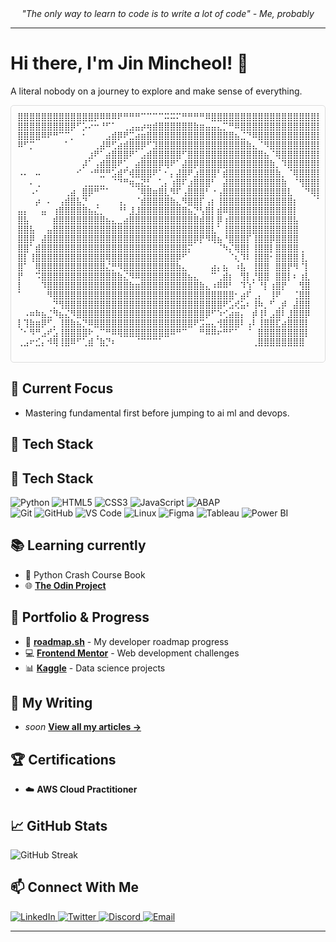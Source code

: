 
<div align="center">
  <i>"The only way to learn to code is to write a lot of code" - Me, probably</i>
</div>

---

# Hi there, I'm Jin Mincheol! 👋
A literal nobody on a journey to explore and make sense of everything.

<div align="center">
  <div style="overflow-x: auto; white-space: nowrap; max-width: 100%; border: 1px solid #ddd; padding: 10px; border-radius: 5px;">
    <pre style="margin: 0; font-size: clamp(0.3rem, 2vw, 0.8rem);">
⣿⣿⣿⣿⣿⣿⣿⣿⣿⣿⣿⣿⣿⡿⠿⠿⠿⠟⠛⠛⠛⠉⠉⠉⠉⠭⠭⠍⠛⠛⠛⠛⠿⣿⣿⣿⣿⣿⣿⣿⣿⣿⣿⣿⣿⣿⣿⣿⣿⣿⣿⣿⣿⣿⣿⣿⣿⣿⣿⣿⣿⣿⣿⣿⣿⣿⣿⣿⣿⣿⣿⣿⣿⣿⣿⣿⣿⣿⣿⣿
⣿⣿⣿⣿⣿⣿⣿⣿⣿⡿⠋⡡⠔⠒⠘⠋⠁⠀⢀⣠⣤⡴⢶⣾⣿⣿⣿⣿⣿⣿⣷⣶⣤⣤⣄⡉⠛⠿⣿⣿⣿⣿⣿⣿⣿⣿⣿⣿⣿⣿⣿⣿⣿⣿⣿⣿⣿⣿⣿⣿⣿⣿⣿⣿⣿⣿⣿⣿⣿⣿⣿⣿⣿⣿⣿⣿⣿⣿⣿⣿
⣿⣿⣿⣿⠿⠟⠛⠉⠉⡀⠀⠂⠀⠀⠀⣠⣾⡿⠟⣉⣴⣶⣿⣿⣿⣿⣿⣿⣿⣿⣿⣿⣿⣿⣿⣿⣿⣦⣈⠙⠿⣿⣿⣿⣿⣿⣿⣿⣿⣿⣿⣿⣿⣿⣿⣿⣿⣿⣿⣿⣿⣿⣿⣿⣿⣿⣿⣿⣿⣿⣿⣿⣿⣿⣿⣿⣿⣿⣿⣿
⠿⠋⡉⠀⠀⠀⠀⠀⠁⠀⠀⠀⠀⢀⣼⠿⢋⣴⣾⣿⣿⡿⠋⣹⣿⣿⣿⣿⣿⣿⣿⣿⣿⣿⣿⣿⣿⣿⣿⣷⣄⠈⠻⣿⣿⣿⣿⣿⣿⣿⣿⣿⣿⣿⣿⣿⣿⣿⣿⣿⣿⣿⣿⣿⣿⣿⣿⣿⣿⣿⣿⣿⣿⣿⣿⣿⣿⣿⣿⣿⣿
⠀⠀⠀⠀⠀⠀⠀⠀⠀⠀⠀⠀⣰⠟⠁⣴⣿⣿⣿⠟⠁⣠⣾⣿⣿⣿⣿⣿⠋⣿⣿⣿⣿⣿⣿⣿⣿⣿⣿⣿⣿⣿⣦⠈⢿⣿⣿⣿⣿⣿⣿⣿⣿⣿⣿⣿⣿⣿⣿⣿⣿⣿⣿⣿⣿⣿⣿⣿⣿⣿⣿⣿⣿⣿⣿⣿⣿⣿⣿⣿⣿
⠀⠀⠀⠀⠀⠀⠀⠀⠀⠀⠀⡼⠁⢠⣾⣿⣿⠟⢁⠀⣴⣿⣿⣿⡿⢿⠟⠁⣼⣿⡿⣿⣿⣿⣿⣿⣿⣿⣿⣿⣿⣿⣿⣷⡀⠹⣿⣿⣿⣿⣿⣿⣿⣿⣿⣿⣿⣿⣿⣿⣿⣿⣿⣿⣿⣿⣿⣿⣿⣿⣿⣿⣿⣿⣿⣿⣿⣿⣿⣿⣿
⠠⠄⠀⠤⠀⠀⠀⠀⠀⠀⠊⠀⠐⠛⣛⠛⣡⣾⠋⢾⣿⣿⣿⠟⠁⠂⡄⣼⣿⠟⣰⣿⣿⣿⠃⣾⣿⣿⣿⣿⣿⣿⣿⣿⣷⡀⠈⢿⣿⣿⣿⣿⣿⣿⣿⣿⣿⣿⣿⣿⣿⣿⣿⣿⣿⣿⣿⣿⣿⣿⣿⣿⣿⣿⣿⣿⣿⣿⣿⣿
⠀⠀⠄⢀⠀⠀⠀⠀⠀⠀⠀⢀⣀⣀⣀⠀⠈⠙⠛⢶⣤⣝⡃⠀⢁⡄⢰⣿⠏⣰⣿⣿⣿⠃⠀⣼⣿⣿⣿⣿⣿⣿⣿⣿⣿⣷⠀⠈⢻⣿⣿⣿⣿⣿⣿⣿⣿⣿⣿⣿⣿⣿⣿⣿⣿⣿⣿⣿⣿⣿⣿⣿⣿⣿⣿⣿⣿⣿⣿⣿⣿
⠀⠀⠠⠂⠀⠀⠀⠀⢀⣴⠀⣿⡿⠛⠉⠁⠀⠀⠀⠀⠈⢿⣿⣶⣿⣇⠻⠏⢠⣿⣿⣿⠃⠐⢠⣿⣿⣿⣿⣿⣿⣿⣿⣿⣿⣿⣇⠀⠀⠙⢿⣿⣿⣿⣿⣿⣿⣿⣿⣿⣿⣿⣿⣿⣿⣿⣿⣿⣿⣿⣿⣿⣿⣿⣿⣿⣿⣿⣿⣿⣿
⠀⠀⠀⡴⠀⠄⠀⢠⣾⣿⣧⡙⠀⢀⠀⠀⠀⢠⡀⠀⠈⣾⣿⣿⣿⣿⣷⣄⠻⣿⣿⡏⢠⡆⢸⣿⣿⣿⣿⣿⣿⣿⣿⣿⣿⣿⣿⡆⠀⠀⠀⠙⣿⣿⣿⣿⣿⣿⣿⣿⣿⣿⣿⣿⣿⣿⣿⣿⣿⣿⣿⣿⣿⣿⣿⣿⣿⣿⣿⣿⣿
⣤⡄⠀⠀⣤⠀⢰⣿⣿⣿⣿⣿⣦⣌⡀⠀⠀⠘⠃⣸⣸⣿⣿⣿⣿⣿⣿⣿⣿⣦⡙⢣⣿⡇⣾⠿⣿⣿⣿⣿⣿⣿⣿⣿⣿⣿⣿⡇⠀⠀⠀⠀⠙⢿⣿⣿⣿⣿⣿⣿⣿⣿⣿⣿⣿⣿⣿⣿⣿⣿⣿⣿⣿⣿⣿⣿⣿⣿⣿⣿⣿
⣿⣧⠀⠀⠀⠀⣾⣿⣿⣿⣿⣿⣿⣿⣿⣦⣄⣀⣴⣿⣿⣿⣿⣿⣿⣿⣿⣿⣿⣿⣿⣾⣿⡇⡿⢰⣿⣿⣿⣿⣿⣿⣿⣿⣿⣿⣿⣧⠀⠀⠀⠀⠀⠀⠙⠿⣿⣿⣿⣿⣿⣿⣿⣿⣿⣿⣿⣿⣿⣿⣿⣿⣿⣿⣿⣿⣿⣿⣿⣿⣿
⣿⣿⣧⠀⠀⣤⣿⣿⣿⣿⣿⣿⣿⣿⣿⣿⣿⣿⣿⣿⣿⣿⣿⣿⣿⣿⣿⣿⣿⣿⣿⣿⣿⣇⠁⢸⣿⣿⣿⣿⣿⣿⣿⣿⣿⣿⣿⣿⠀⠀⠀⠀⠀⠀⠀⠀⠈⠻⣿⣿⣿⣿⣿⣿⣿⣿⣿⣿⣿⣿⣿⣿⣿⣿⣿⣿⣿⣿⣿⣿⣿
⣿⣿⡿⠀⣼⣿⣿⣿⣿⣿⣿⣿⣿⣿⣿⣿⣿⣿⣿⣿⣿⣿⣿⣿⣿⣿⣿⣿⣿⣿⡿⡟⠻⢿⣦⠘⣿⣿⣿⡏⢸⣿⣿⡿⣿⣿⣿⣿⠀⠀⠀⠀⠀⠀⠀⠀⠀⠀⠈⠻⣿⣿⣿⣿⣿⣿⣿⣿⣿⣿⣿⣿⣿⣿⣿⣿⣿⣿⣿⣿⣿
⣿⣿⠁⣾⣿⣿⣿⣿⣿⣿⣿⣿⣿⣿⣿⣿⣿⣿⣿⣿⣿⣿⣿⣿⣿⣿⣿⣿⣿⡍⠀⠀⠀⠀⠈⠳⡌⢿⣿⡇⢸⣿⣿⡇⣿⣿⣿⣿⢀⠀⠀⠀⠀⠀⠀⠀⠀⠀⠀⠀⠀⠛⢿⣿⣿⣿⣿⣿⣿⣿⣿⣿⣿⣿⣿⣿⣿⣿⣿⣿⣿⣿
⣿⡇⢸⣿⣿⣿⣿⣿⣿⣿⣿⣿⣿⣿⣿⢿⣿⣿⣿⣿⣿⣿⣿⣿⣿⣿⣿⡿⠋⠀⠀⠀⠀⠀⠀⠀⠈⢆⠹⠇⢸⣿⣿⠂⣿⣿⣿⣿⢸⡀⠀⠀⠀⠀⠀⠀⠀⠀⠀⠉⠀⠰⠀⠙⢿⣿⣿⣿⣿⣿⣿⣿⣿⣿⣿⣿⣿⣿⣿⣿⣿⣿
⣿⠁⠀⢿⣿⣿⣿⣿⣿⣿⣿⣿⣿⣿⣿⣌⡛⠻⣿⣿⣿⣿⣿⣿⣿⣿⣿⣷⣄⠀⠀⠀⠀⣴⡄⣦⠀⠰⣧⠀⢸⣿⣿⠀⣿⣿⡟⠻⠈⡇⠀⠀⠀⠀⠀⠀⠀⠰⡆⠀⠳⠀⠀⠀⠈⢻⣿⣿⣿⣿⣿⣿⣿⣿⣿⣿⣿⣿⣿⣿⣿⣿
⡟⠀⠀⠩⣿⣿⣿⣿⣿⣿⣿⣿⣿⣿⣿⣿⣿⣷⣌⠻⠿⣿⣿⣿⣿⣿⣿⣿⣿⣦⣄⠀⠀⠉⢀⣾⡆⠀⢻⡇⡘⣿⣿⠀⣿⣿⡇⠆⢰⣇⠀⠀⠀⠀⠀⠺⠄⢠⡈⠀⠀⠀⢀⣼⠀⠀⠻⣿⣿⣿⣿⣿⣿⣿⣿⣿⣿⣿⣿⣿⣿⣿
⡇⠀⠀⠀⠹⣿⣿⣿⣿⣿⣿⣿⣿⣿⣿⣿⣿⣿⣿⣷⣶⣿⣿⣿⣿⣿⣿⣿⣿⣿⣿⣷⣄⠰⠿⠿⠃⠀⠹⢱⠁⠘⡇⢰⣿⡟⠀⠀⢻⣿⠀⠀⠀⠀⠀⠐⠄⠀⠁⠀⠀⠀⣻⣿⣿⣿⣿⣿⣿⣿⣿⣿⣿⣿⣿⣿⣿⣿⣿⣿⣿⣿
⠁⠀⠀⠀⠀⠻⣿⣿⣿⣿⣿⣿⣿⣿⣿⣿⣿⣿⣿⣿⣿⣿⣿⣿⣿⣿⣿⣿⣿⣿⣿⣿⣿⣿⣿⣿⣿⠂⣴⠏⢀⡄⠀⢸⠟⠀⠀⢈⣿⣿⠀⠀⠀⠀⠀⠀⠀⠀⠀⠀⠀⢴⣿⣿⣿⣿⣿⣿⣿⣿⣿⣿⣿⣿⣿⣿⣿⣿⣿⣿⣿⣿
⠀⠀⠀⠀⠀⠀⡙⢻⣿⣿⣿⣿⣿⣿⣿⣿⣿⣿⣿⣿⣿⣿⣿⣿⣿⣿⣿⣿⣿⣿⣿⣿⣿⣿⣿⠟⣡⢞⣥⠆⢸⠷⡀⠋⢀⡾⠀⣼⣿⣿⠀⠀⠀⠀⠀⠀⠀⠀⠀⠀⠀⠘⣿⣿⣿⣿⣿⣿⣿⣿⣿⣿⣿⣿⣿⣿⣿⣿⣿⣿⣿⣿
⠀⠠⠶⠷⣦⣈⠻⣦⣌⠻⣿⣿⣿⣿⣿⣿⣿⣿⣿⣿⣿⣿⣿⣿⣿⣿⣿⣿⣿⣿⣿⣿⡿⠋⠱⢊⣴⣶⡄⠀⡾⢸⠇⣠⣿⠇⣸⣿⣿⡿⠀⠀⠀⠀⠀⠀⠀⢠⡀⠀⣶⣾⣿⣿⣿⣿⣿⣿⣿⣿⣿⣿⣿⣿⣿⣿⣿⣿⣿⣿⣿
⡇⢹⣷⣶⡿⠋⡀⢸⣿⣷⣦⡙⠿⣿⣿⣿⣿⣿⣿⣿⣿⣿⣿⣿⣿⣿⣿⣿⣿⣿⠟⣩⣤⣄⢺⣿⣿⣿⠇⢠⠇⢸⣿⣿⣏⣴⣿⣿⣿⡇⠀⠀⠀⠀⠀⠀⠀⠘⣷⡀⠘⣿⣿⣿⣿⣿⣿⣿⣿⣿⣿⣿⣿⣿⣿⣿⣿⣿⣿⣿
⠈⠂⠻⠛⣠⠞⣡⢸⣿⣿⣿⣿⠗⢀⠉⠛⠿⢿⣿⣿⣿⣿⣿⣿⣿⣿⠿⠛⠉⠀⠀⠛⠿⠿⠖⠛⠋⠁⠀⠈⠀⣿⣿⣿⣿⣿⣿⣿⣿⡇⠀⠀⢸⠀⠀⠀⡈⠀⣿⡇⠀⣿⣿⣿⣿⣿⣿⣿⣿⣿⣿⣿⣿⣿⣿⣿⣿⣿⣿⣿⣿
⢀⣠⠖⣊⡄⠺⢿⢸⣿⠿⠋⢁⣾⠈⣷⡙⠆⠀⠀⠀⠈⠉⠉⠉⠁⠀⠀⠀⠀⠀⠀⠀⠀⠀⠀⠀⠀⠀⠀⠀⢀⣿⣿⣿⣿⣿⣿⣿⣿⠀⠀⠀⢸⠀⠀⢀⠇⠀⣿⠇⠀⢹⣿⣿⣿⣿⣿⣿⣿⣿⣿⣿⣿⣿⣿⣿⣿⣿⣿⣿⣿⣿⣿
    </pre>
  </div>
</div>

## 🚀 Current Focus
- Mastering fundamental first before jumping to ai ml and devops.

## 🧰 Tech Stack
## 🧰 Tech Stack

<div align="left">
  <!-- Languages -->
  <img src="https://img.shields.io/badge/Python-3776AB?style=for-the-badge&logo=python&logoColor=white" alt="Python"/>
  <img src="https://img.shields.io/badge/HTML5-E34F26?style=for-the-badge&logo=html5&logoColor=white" alt="HTML5"/>
  <img src="https://img.shields.io/badge/CSS3-1572B6?style=for-the-badge&logo=css3&logoColor=white" alt="CSS3"/>
  <img src="https://img.shields.io/badge/JavaScript-F7DF1E?style=for-the-badge&logo=javascript&logoColor=black" alt="JavaScript"/>
  <img src="https://img.shields.io/badge/ABAP-009999?style=for-the-badge&logo=sap&logoColor=white" alt="ABAP"/>

  <br/>

  <!-- Tools -->
  <img src="https://img.shields.io/badge/Git-F05032?style=for-the-badge&logo=git&logoColor=white" alt="Git"/>
  <img src="https://img.shields.io/badge/GitHub-181717?style=for-the-badge&logo=github&logoColor=white" alt="GitHub"/>
  <img src="https://img.shields.io/badge/VS%20Code-007ACC?style=for-the-badge&logo=visual-studio-code&logoColor=white" alt="VS Code"/>
  <img src="https://img.shields.io/badge/Linux-FCC624?style=for-the-badge&logo=linux&logoColor=black" alt="Linux"/>
  <img src="https://img.shields.io/badge/Figma-F24E1E?style=for-the-badge&logo=figma&logoColor=white" alt="Figma"/>
  <img src="https://img.shields.io/badge/Tableau-E97627?style=for-the-badge&logo=tableau&logoColor=white" alt="Tableau"/>
  <img src="https://img.shields.io/badge/Power%20BI-F2C811?style=for-the-badge&logo=powerbi&logoColor=black" alt="Power BI"/>
</div>


## 📚 Learning currently
- 📗 Python Crash Course Book
- 🌐 [**The Odin Project**](https://www.theodinproject.com/)

## 🌟 Portfolio & Progress
- 🧭 [**roadmap.sh**](https://roadmap.sh/u/rffkive) - My developer roadmap progress
- 💻 [**Frontend Mentor**](https://www.frontendmentor.io/profile/rffkive) - Web development challenges
- 📊 [**Kaggle**](https://www.kaggle.com/rffkive) - Data science projects

## 📝 My Writing
- _soon_
[**View all my articles →**](https://medium.com/@rffkive)

## 🏆 Certifications
- ☁️ **AWS Cloud Practitioner**

## 📈 GitHub Stats
![GitHub Streak](https://github-readme-streak-stats.herokuapp.com/?user=rffkive&theme=tokyonight)

## 📫 Connect With Me
<div align="left">
  <a href="https://www.linkedin.com/in/ariff-azman-346752279/" target="_blank">
    <img src="https://img.shields.io/badge/LinkedIn-0077B5?style=for-the-badge&logo=linkedin&logoColor=white" alt="LinkedIn" />
  </a>
  <a href="https://twitter.com/rffkive" target="_blank">
    <img src="https://img.shields.io/badge/Twitter-1DA1F2?style=for-the-badge&logo=twitter&logoColor=white" alt="Twitter" />
  </a>
  <a href="https://discord.com/users/rffkive" target="_blank">
    <img src="https://img.shields.io/badge/Discord-5865F2?style=for-the-badge&logo=discord&logoColor=white" alt="Discord" />
  </a>
  <a href="mailto:Ariffazman485@gmail.com">
    <img src="https://img.shields.io/badge/Email-D14836?style=for-the-badge&logo=gmail&logoColor=white" alt="Email" />
  </a>
</div>

---
